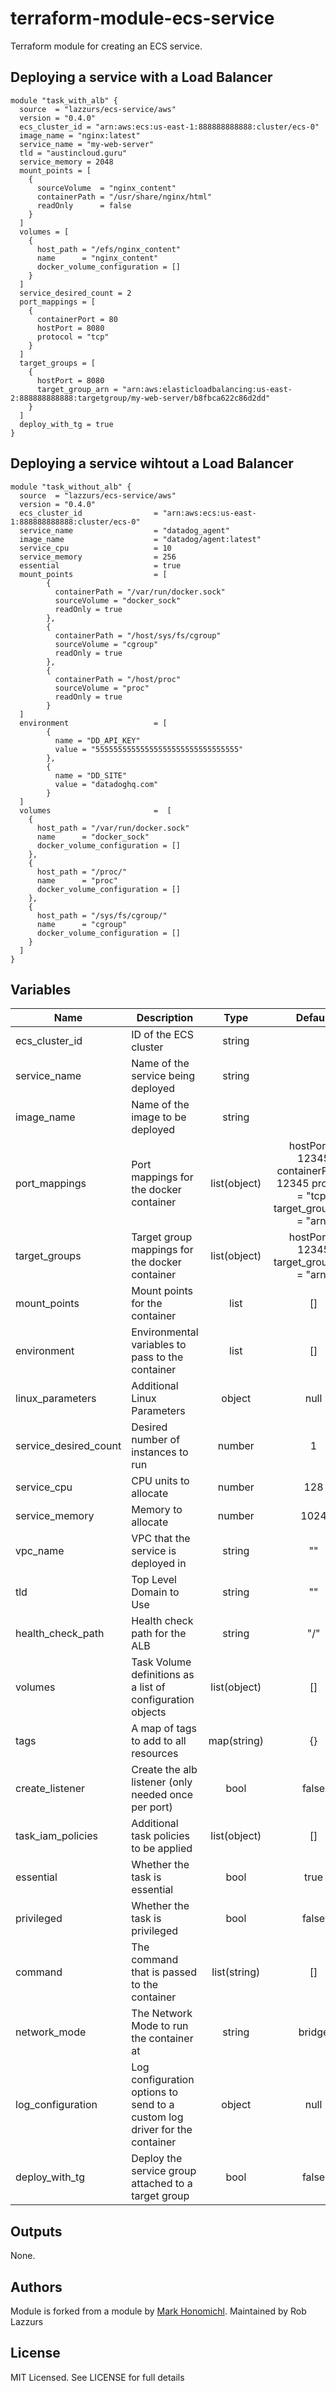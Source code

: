 # terraform-module-ecs-service
Terraform module for creating an ECS service.

## Deploying a service with a Load Balancer
```hcl
module "task_with_alb" {
  source  = "lazzurs/ecs-service/aws"
  version = "0.4.0"
  ecs_cluster_id = "arn:aws:ecs:us-east-1:888888888888:cluster/ecs-0"
  image_name = "nginx:latest"
  service_name = "my-web-server"
  tld = "austincloud.guru"
  service_memory = 2048
  mount_points = [
    {
      sourceVolume  = "nginx_content"
      containerPath = "/usr/share/nginx/html"
      readOnly      = false
    }
  ]
  volumes = [
    {
      host_path = "/efs/nginx_content"
      name      = "nginx_content"
      docker_volume_configuration = []
    }
  ]
  service_desired_count = 2
  port_mappings = [
    {
      containerPort = 80
      hostPort = 8080
      protocol = "tcp"
    }
  ]
  target_groups = [
    {
      hostPort = 8080
      target_group_arn = "arn:aws:elasticloadbalancing:us-east-2:888888888888:targetgroup/my-web-server/b8fbca622c86d2dd"
    }
  ]
  deploy_with_tg = true
}

```

## Deploying a service wihtout a Load Balancer
```hcl
module "task_without_alb" {
  source  = "lazzurs/ecs-service/aws"
  version = "0.4.0"  
  ecs_cluster_id                = "arn:aws:ecs:us-east-1:888888888888:cluster/ecs-0"
  service_name                  = "datadog_agent"
  image_name                    = "datadog/agent:latest"
  service_cpu                   = 10
  service_memory                = 256
  essential                     = true
  mount_points                  = [
        {
          containerPath = "/var/run/docker.sock"
          sourceVolume = "docker_sock"
          readOnly = true
        },
        {
          containerPath = "/host/sys/fs/cgroup"
          sourceVolume = "cgroup"
          readOnly = true
        },
        {
          containerPath = "/host/proc"
          sourceVolume = "proc"
          readOnly = true
        }
  ]
  environment                   = [
        {
          name = "DD_API_KEY"
          value = "55555555555555555555555555555555"
        },
        {
          name = "DD_SITE"
          value = "datadoghq.com"
        }
  ]
  volumes                       =  [
    {
      host_path = "/var/run/docker.sock"
      name      = "docker_sock"
      docker_volume_configuration = []
    },
    {
      host_path = "/proc/"
      name      = "proc"
      docker_volume_configuration = []
    },
    {
      host_path = "/sys/fs/cgroup/"
      name      = "cgroup"
      docker_volume_configuration = []
    }
  ]
}
```

## Variables
| Name | Description | Type | Default | Required |
|------|-------------|:----:|:-----:|:-----:|
| ecs_cluster_id | ID of the ECS cluster | string | | yes |
| service_name | Name of the service being deployed | string | | yes |
| image_name | Name of the image to be deployed | string | | yes |
| port_mappings | Port mappings for the docker container | list(object) | hostPort = 12345 containerPort = 12345 protocol = "tcp" target_group_arn = "arn" | no |
| target_groups | Target group mappings for the docker container | list(object) | hostPort = 12345 target_group_arn = "arn" | no |
| mount_points | Mount points for the container | list | [] | no |
| environment | Environmental variables to pass to the container | list | [] | no | 
| linux_parameters | Additional Linux Parameters | object | null | no |
| service_desired_count | Desired number of instances to run | number | 1 | no |
| service_cpu | CPU units to allocate | number | 128 | no |
| service_memory | Memory to allocate | number | 1024 | no |
| vpc_name | VPC that the service is deployed in | string |  "" | no |
| tld | Top Level Domain to Use | string | "" | no |
| health_check_path | Health check path for the ALB | string | "/" | no |
| volumes | Task Volume definitions as a list of configuration objects | list(object) | [] | no|
| tags | A map of tags to add to all resources | map(string) | {} | no |
| create_listener | Create the alb listener (only needed once per port) | bool | false | no |
| task_iam_policies | Additional task policies to be applied | list(object) | [] | no |
| essential | Whether the task is essential | bool | true | no |
| privileged | Whether the task is privileged | bool | false | no |
| command | The command that is passed to the container | list(string) | [] | no |
| network_mode | The Network Mode to run the container at | string | bridge | no | 
| log_configuration | Log configuration options to send to a custom log driver for the container | object | null | no |
| deploy_with_tg | Deploy the service group attached to a target group | bool | false | no |


## Outputs

None.

## Authors
Module is forked from a module by [Mark Honomichl](https://github.com/austincloudguru).
Maintained by Rob Lazzurs

## License
MIT Licensed.  See LICENSE for full details

